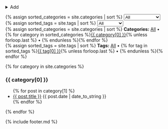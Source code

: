 ---
---
<details>
  <summary>Add</summary>
  <script>
    function editor(){
      const category = document.getElementById('category').value.toLowerCase().replace(/[^a-zA-Z0-9]+/g,'-');
      const date = "{{ site.time | date: '%Y-%m-%d-' }}";
      const title = document.getElementById('title').value.toLowerCase().replace(/[^a-zA-Z0-9]+/g,'-');
      const tags = document.getElementById('tags').value;
      const url='{{ site.github.repository_url }}/new/main?filename=' + category + '/_posts/' + date + title + '.md&value=---%0Atags:%20[' + tags + ']%0A---%0A';
      location = url;
      return true
    };
  </script>
  <input id=title placeholder=Title required>
  <input id=category placeholder=Category required>
  <input id=tags placeholder=Tags>
  <button onclick='editor()'>Editor</button>
</details>
<p></p>
{% assign sorted_categories = site.categories | sort %}
<select name="category" id="category">
    <option value="all">All</option>
    {% for category in sorted_categories %}<option value="{{ category[0] }}">{{ category[0] }}</option>{% endfor %}
</select>
{% assign sorted_tags = site.tags | sort %}
<select name="tag" id="tag">
    <option value="all">All</option>
    {% for tag in sorted_tags %}<option value="{{ tag[0] }}">{{ tag[0] }}</option>{% endfor %}
</select>
<div class='categories'>{% assign sorted_categories = site.categories | sort %}
  <strong>Categories:</strong> <a href='#' class='muted-link'>All</a> • {% for category in sorted_categories %}<a href='#'>{{ category[0] }}</a>{% unless forloop.last %} • {% endunless %}{% endfor %}
</div>  

<div class='tags'>{% assign sorted_tags = site.tags | sort %}
  <strong>Tags:</strong> <a href='#' class='muted-link'>All</a> • {% for tag in sorted_tags %}<a href='#'>{{ tag[0] }}</a>{% unless forloop.last %} • {% endunless %}{% endfor %}
</div>

<script>
  document.querySelectorAll('.categories a').forEach(link => {
    link.onclick = (e) => {
      e.preventDefault();
      document.querySelectorAll('.categories a').forEach(el => el.classList.remove('muted-link'));
      e.target.classList.add('muted-link');
      const category = e.target.innerHTML;
      if (category == 'All') {
        document.querySelectorAll('[category]').forEach(el => el.style.display = 'revert');
      } else {
        document.querySelectorAll('[category]').forEach(el => el.style.display = 'none');
        document.querySelectorAll('[category="' + category + '"]').forEach(el => el.style.display = 'revert')
      }
    }
  });
  document.querySelectorAll('.tags a').forEach(link => {
    link.onclick = (e) => {
      e.preventDefault();
      document.querySelectorAll('.tags a').forEach(el => el.classList.remove('muted-link'));
      e.target.classList.add('muted-link');
      const tag = e.target.innerHTML;
      if (tag == 'All') {
        document.querySelectorAll('[tags]').forEach(el => el.style.display = 'revert');
      } else {
        document.querySelectorAll('[tags]').forEach(el => el.style.display = 'none');
        document.querySelectorAll('[tags*="' + tag + '"]').forEach(el => el.style.display = 'revert')
      }
    }
  });
</script>

{% for category in site.categories %}<div category='{{ category[0] }}' tags='{{ category[1] | map: "tags" | join: " " }}'><h3>{{ category[0] }}</h3><ul>
{% for post in category[1] %}<li tags='{{ post.tags | join: " " }}'> <a href='{{ post.url | absolute_url }}'>{{ post.title }}</a> {{ post.date | date_to_string }}</li>
{% endfor %}</ul></div>
{% endfor %}

{% include footer.md %}
